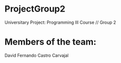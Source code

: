 # ProjectGroup2
Universitary Project: Programming III Course // Group 2

# Members of the team:

David Fernando Castro Carvajal
